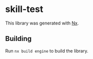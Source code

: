 # skill-test

This library was generated with [Nx](https://nx.dev).

## Building

Run `nx build engine` to build the library.
